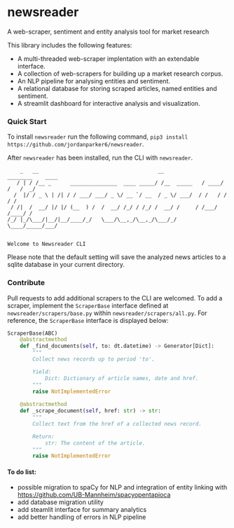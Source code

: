 # newsreader
A web-scraper, sentiment and entity analysis tool for market research

This library includes the following features:
- A multi-threaded web-scraper implentation with an extendable interface.
- A collection of web-scrapers for building up a market research corpus.
- An NLP pipeline for analysing entities and sentiment.
- A relational database for storing scraped articles, named entities and sentiment.
- A streamlit dashboard for interactive analysis and visualization.


### Quick Start

To install `newsreader` run the following command, `pip3 install https://github.com/jordanparker6/newsreader`.

After `newsreader` has been installed, run the CLI with `newsreader`.

```
    _   __                                      __             ________    ____
   / | / /__ _      _______________  ____ _____/ /__  _____   / ____/ /   /  _/
  /  |/ / _ \ | /| / / ___/ ___/ _ \/ __ `/ __  / _ \/ ___/  / /   / /    / /  
 / /|  /  __/ |/ |/ (__  ) /  /  __/ /_/ / /_/ /  __/ /     / /___/ /____/ /   
/_/ |_/\___/|__/|__/____/_/   \___/\__,_/\__,_/\___/_/      \____/_____/___/   
                                                                               

Welcome to Newsreader CLI
```

Please note that the default setting will save the analyzed news articles to a sqlite database in your current directory.

### Contribute

Pull requests to add additional scrapers to the CLI are welcomed. To add a scraper, implement the `ScraperBase` interface defined at `newsreader/scrapers/base.py` within `newsreader/scrapers/all.py`. For reference, the `ScraperBase` interface is displayed below:

```python
ScraperBase(ABC)
    @abstractmethod
    def _find_documents(self, to: dt.datetime) -> Generator[Dict]:
        """
        Collect news records up to period 'to'. 

        Yield:
            Dict: Dictionary of article names, date and href.
        """
        raise NotImplementedError
    
    @abstractmethod
    def _scrape_document(self, href: str) -> str:
        """
        Collect text from the href of a collected news record.

        Return:
            str: The content of the article.
        """
        raise NotImplementedError
```

#### To do list:
- possible migration to spaCy for NLP and integration of entity linking with https://github.com/UB-Mannheim/spacyopentapioca
- add database migration utility
- add steamlit interface for summary analytics
- add better handling of errors in NLP pipeline